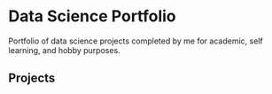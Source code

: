 # Data Science Portfolio

Portfolio of data science projects completed by me for academic, self learning, and hobby purposes.

## Projects
